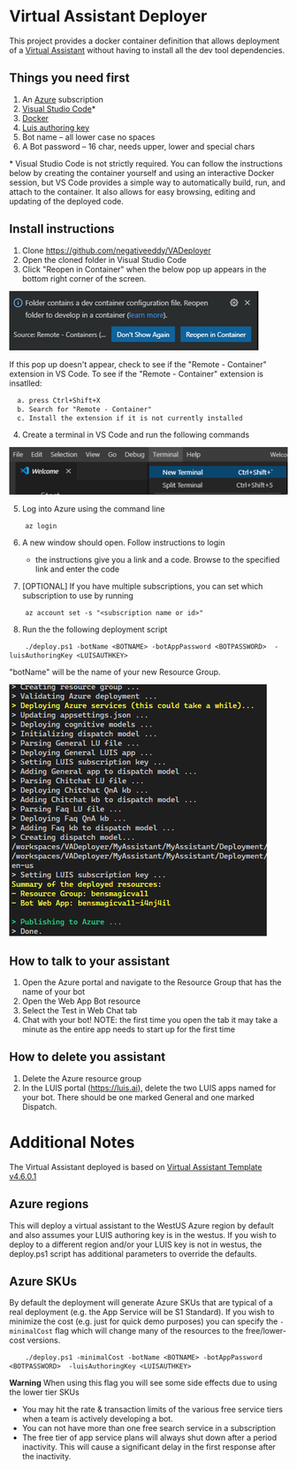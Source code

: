 # Virtual Assistant Deployer

This project provides a docker container definition that allows deployment of a [Virtual Assistant](https://microsoft.github.io/botframework-solutions/overview/virtual-assistant-solution/)  without having to install all the dev tool dependencies.

## Things you need first 

1. An [Azure](https://azure.microsoft.com/) subscription 
2. [Visual Studio Code](https://code.visualstudio.com/)*
3. [Docker](https://www.docker.com/get-started)
4. [Luis authoring key](https://www.luis.ai/user/settings)
5. Bot name – all lower case no spaces
6. A Bot password – 16 char, needs upper, lower and special chars

\* Visual Studio Code is not strictly required. You can follow the instructions below by creating the container yourself and using an interactive Docker session, but VS Code provides a simple way to automatically build, run, and attach to the container. It also allows for easy browsing, editing and updating of the deployed code.

## Install instructions

1.	Clone https://github.com/negativeeddy/VADeployer
2.	Open the cloned folder in Visual Studio Code 
3.	Click "Reopen in Container" when the below pop up appears in the bottom right corner of the screen. 
   
   ![Container prompt](docs/CodeReopenInContainer.png)
   
   If this pop up doesn't appear, check to see if the "Remote - Container" extension in VS Code.
   To see if the "Remote - Container" extension is insatlled:
   
      a. press Ctrl+Shift+X
      b. Search for "Remote - Container"
      c. Install the extension if it is not currently installed

4.	Create a terminal in VS Code and run the following commands

![Container prompt](docs/VSCodeMenuNewTerminal.png)

5. Log into Azure using the command line
 ````
     az login
 ```` 
6. A new window should open. Follow instructions to login
    * the instructions give you a link and a code. Browse to the specified link and enter the code
        
7. [OPTIONAL] If you have multiple subscriptions, you can set which subscription to use by running
 ````
     az account set -s "<subscription name or id>"
 ````
8. Run the the following deployment script
````
    ./deploy.ps1 -botName <BOTNAME> -botAppPassword <BOTPASSWORD>  -luisAuthoringKey <LUISAUTHKEY>
````

"botName" will be the name of your new Resource Group. 

![Container prompt](docs/deployoutput.png)

## How to talk to your assistant
1. Open the Azure portal and navigate to the Resource Group that has the name of your bot
2. Open the Web App Bot resource
3. Select the Test in Web Chat tab
4. Chat with your bot! 
NOTE: the first time you open the tab it may take a minute as the entire app needs to start up for the first time

## How to delete you assistant
1. Delete the Azure resource group
2. In the LUIS portal (https://luis.ai), delete the two LUIS apps named for your bot. There should be one marked General and one marked Dispatch.

# Additional Notes
The Virtual Assistant deployed is based on [Virtual Assistant Template v4.6.0.1](https://marketplace.visualstudio.com/items?itemName=BotBuilder.VirtualAssistantTemplate)

## Azure regions
This will deploy a virtual assistant to the WestUS Azure region by default and also assumes your LUIS authoring key is in the westus. If you wish to deploy to a different region and/or your LUIS key is not in westus, the deploy.ps1 script has additional parameters to override the defaults.

## Azure SKUs
By default the deployment will generate Azure SKUs that are typical of a real deployment (e.g. the App Service will be S1 Standard). If you wish to minimize the cost (e.g. just for quick demo purposes) you can specify the ````-minimalCost```` flag which will change many of the resources to the free/lower-cost versions.
````
    ./deploy.ps1 -minimalCost -botName <BOTNAME> -botAppPassword <BOTPASSWORD>  -luisAuthoringKey <LUISAUTHKEY>
````
**Warning** When using this flag you will see some side effects due to using the lower tier SKUs
* You may hit the rate & transaction limits of the various free service tiers when a team is actively developing a bot.
* You can not have more than one free search service in a subscription
* The free tier of app service plans will always shut down after a period inactivity. This will cause a significant delay in the first response after the inactivity.
